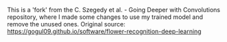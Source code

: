 This is a 'fork' from the C. Szegedy et al. - Going Deeper with Convolutions repository, where I made some changes to use my trained model and remove the unused ones. Original source: https://gogul09.github.io/software/flower-recognition-deep-learning
